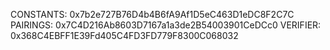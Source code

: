 CONSTANTS: 0x7b2e727B76D4b4B6fA9Af1D5eC463D1eDC8F2C7C
PAIRINGS: 0x7C4D216Ab8603D7167a1a3de2B54003901CeDCc0
VERIFIER: 0x368C4EBFF1E39Fd405C4FD3FD779F8300C068032
